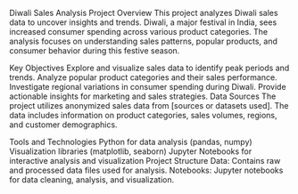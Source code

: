 Diwali Sales Analysis Project
Overview
This project analyzes Diwali sales data to uncover insights and trends. Diwali, a major festival in India, sees increased consumer spending across various product categories. The analysis focuses on understanding sales patterns, popular products, and consumer behavior during this festive season.

Key Objectives
Explore and visualize sales data to identify peak periods and trends.
Analyze popular product categories and their sales performance.
Investigate regional variations in consumer spending during Diwali.
Provide actionable insights for marketing and sales strategies.
Data Sources
The project utilizes anonymized sales data from [sources or datasets used]. The data includes information on product categories, sales volumes, regions, and customer demographics.

Tools and Technologies
Python for data analysis (pandas, numpy)
Visualization libraries (matplotlib, seaborn)
Jupyter Notebooks for interactive analysis and visualization
Project Structure
Data: Contains raw and processed data files used for analysis.
Notebooks: Jupyter notebooks for data cleaning, analysis, and visualization.
